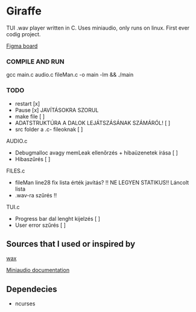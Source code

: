 # Giraffe

TUI .wav player written in C. 
Uses miniaudio, only runs on linux. 
First ever codig project. 

[Figma board](https://www.figma.com/file/EsgDA7eSZUrgqkofuwwLih/Giraffe_board?type=whiteboard&node-id=0%3A1&t=zbLixc6FVzcbymoX-1)

### COMPILE AND RUN

gcc main.c audio.c fileMan.c -o main -lm && ./main


### TODO
- restart           [x]
- Pause             [x] JAVÍTÁSOKRA SZORUL
- make file         [ ]
- ADATSTRUKTÚRA A DALOK LEJÁTSZÁSÁNAK SZÁMÁRÓL! [ ]
- src folder a .c- fileoknak                    [ ]

AUDIO.c
- Debugmalloc avagy memLeak ellenőrzés + hibaüzenetek írása [ ]
- Hibaszűrés                                                [ ]

FILES.c 
  - fileMan line28 fix lista érték javítás? !! NE LEGYEN STATIKUS!! Láncolt lista
  - .wav-ra szűrés !! 

TUI.c
- Progress bar dal lenght kijelzés  [ ]
- User error szűrés                 [ ]


## Sources that I used or inspired by
[wax](https://github.com/znschaffer/wax/tree/main)

[Miniaudio documentation](https://miniaud.io/docs/manual/index.html)

## Dependecies
- ncurses
